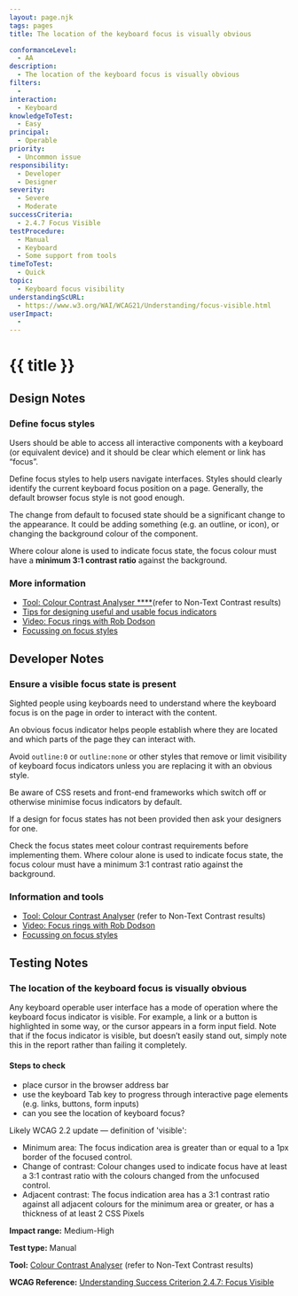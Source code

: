 ```yaml
---
layout: page.njk
tags: pages
title: The location of the keyboard focus is visually obvious

conformanceLevel:
  - AA
description:
  - The location of the keyboard focus is visually obvious
filters:
  -
interaction:
  - Keyboard
knowledgeToTest:
  - Easy
principal:
  - Operable
priority:
  - Uncommon issue
responsibility:
  - Developer
  - Designer
severity:
  - Severe
  - Moderate
successCriteria:
  - 2.4.7 Focus Visible
testProcedure:
  - Manual
  - Keyboard
  - Some support from tools
timeToTest:
  - Quick
topic:
  - Keyboard focus visibility
understandingScURL:
  - https://www.w3.org/WAI/WCAG21/Understanding/focus-visible.html
userImpact:
  -
---
```


# {{ title }}

## Design Notes

### Define focus styles

Users should be able to access all interactive components with a keyboard (or equivalent device) and it should be clear which element or link has “focus”.

Define focus styles to help users navigate interfaces. Styles should clearly identify the current keyboard focus position on a page. Generally, the default browser focus style is not good enough.

The change from default to focused state should be a significant change to the appearance. It could be adding something (e.g. an outline, or icon), or changing the background colour of the component.

Where colour alone is used to indicate focus state, the focus colour must have a **minimum 3:1 contrast ratio** against the background.

### More information

- [Tool: Colour Contrast Analyser ****](https://developer.paciellogroup.com/resources/contrastanalyser/)(refer to Non-Text Contrast results)
- [Tips for designing useful and usable focus indicators](https://www.deque.com/blog/give-site-focus-tips-designing-usable-focus-indicators/)
- [Video: Focus rings with Rob Dodson](https://www.youtube.com/watch?v=ilj2P5-5CjI&list=PLNYkxOF6rcICWx0C9LVWWVqvHlYJyqw7g&index=15)
- [Focussing on focus styles](https://css-tricks.com/focusing-on-focus-styles/)

## Developer Notes

### Ensure a visible focus state is present

Sighted people using keyboards need to understand where the keyboard focus is on the page in order to interact with the content.

An obvious focus indicator helps people establish where they are located and which parts of the page they can interact with.

Avoid `outline:0` or `outline:none` or other styles that remove or limit visibility of keyboard focus indicators unless you are replacing it with an obvious style.

Be aware of CSS resets and front-end frameworks which switch off or otherwise minimise focus indicators by default.

If a design for focus states has not been provided then ask your designers for one.

Check the focus states meet colour contrast requirements before implementing them. Where colour alone is used to indicate focus state, the focus colour must have a minimum 3:1 contrast ratio against the background.

### Information and tools

- [Tool: Colour Contrast Analyser](https://developer.paciellogroup.com/resources/contrastanalyser/) (refer to Non-Text Contrast results)
- [Video: Focus rings with Rob Dodson](https://www.youtube.com/watch?v=ilj2P5-5CjI&list=PLNYkxOF6rcICWx0C9LVWWVqvHlYJyqw7g&index=15)
- [Focussing on focus styles](https://css-tricks.com/focusing-on-focus-styles/)

## Testing Notes

### The location of the keyboard focus is visually obvious

Any keyboard operable user interface has a mode of operation where
the keyboard focus indicator is visible. For example, a link or a button is highlighted in some way, or the cursor appears in a form input field. Note that if the focus indicator is visible, but doesn’t easily stand out, simply note this in the report rather than failing it completely.

#### Steps to check

- place cursor in the browser address bar
- use the keyboard Tab key to progress through interactive page elements (e.g. links, buttons, form inputs)
- can you see the location of keyboard focus?

Likely WCAG 2.2 update — definition of 'visible':

- Minimum area: The focus indication area is greater than or equal to a 1px border of the focused control.
- Change of contrast: Colour changes used to indicate focus have at least a 3:1 contrast ratio with the colours changed from the unfocused control.
- Adjacent contrast: The focus indication area has a 3:1 contrast ratio against all adjacent colours for the minimum area or greater, or has a thickness of at least 2 CSS Pixels

**Impact range:** Medium-High

**Test type:** Manual

**Tool:** [Colour Contrast Analyser](https://developer.paciellogroup.com/resources/contrastanalyser/) (refer to Non-Text Contrast results)

**WCAG Reference:** [Understanding Success Criterion 2.4.7: Focus Visible](https://www.w3.org/WAI/WCAG21/Understanding/focus-visible)
